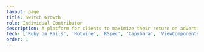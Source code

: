 ```yaml
---
layout: page
title: Switch Growth
role: Individual Contributor
description: A platform for clients to maximize their return on advertising investment.
tech: ['Ruby on Rails', 'Hotwire', 'RSpec', 'Capybara', 'ViewComponents', 'Tailwind']
order: 1
---
```

